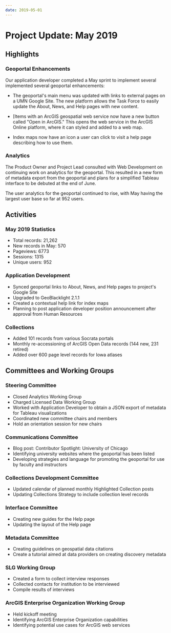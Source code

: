 ```yaml
---
date: 2019-05-01
---
```


# Project Update: May 2019

<!-- more -->

## Highlights

### Geoportal Enhancements

Our application developer completed a May sprint to implement several
implemented several geoportal enhancements:

-   The geoportal\'s main menu was updated with links to external pages
    on a UMN Google Site. The new platform allows the Task Force to
    easily update the About, News, and Help pages with new content.

-   [Items with an ArcGIS geospatial web service now have a new button called "Open in ArcGIS." This opens the web service in the ArcGIS Online platform, where it can styled and added to a web map.
-   Index maps now have an icon a user can click to visit a help page
    describing how to use them.

### Analytics

The Product Owner and Project Lead consulted with Web Development on
continuing work on analytics for the geoportal. This resulted in a new
form of metadata export from the geoportal and plans for a simplified
Tableau interface to be debuted at the end of June.

The user analytics for the geoportal continued to rise, with May having
the largest user base so far at 952 users.


## Activities

### May 2019 Statistics

* Total records: 21,262
* New records in May: 570
* Pageviews: 6773
* Sessions: 1315
* Unique users: 952


### Application Development 

-   Synced geoportal links to About, News, and Help pages to project's
    Google Site 
-   Upgraded to GeoBlacklight 2.1.1
-   Created a contextual help link for index maps
-   Planning to post application developer position announcement after
    approval from Human Resources

### Collections

-   Added 101 records from various Socrata portals
-   Monthly re-accessioning of ArcGIS Open Data records (144 new, 231
    retired)
-   Added over 600 page level records for Iowa atlases

## Committees and Working Groups

### Steering Committee

-   Closed Analytics Working Group
-   Charged Licensed Data Working Group
-   Worked with Application Developer to obtain a JSON export of
    metadata for Tableau visualizations
-   Coordinated new committee chairs and members
-   Hold an orientation session for new chairs

### Communications Committee

-   Blog post: Contributor Spotlight: University of
    Chicago 
-   Identifying university websites where the geoportal has been listed
-   Developing strategies and language for promoting the geoportal for
    use by faculty and instructors

### Collections Development Committee

-   Updated calendar of planned monthly Highlighted Collection posts
-   Updating Collections Strategy to include collection level records

### Interface Committee

-   Creating new guides for the Help page
-   Updating the layout of the Help page

### Metadata Committee

-   Creating guidelines on geospatial data citations
-   Create a tutorial aimed at data providers on creating discovery
    metadata

### SLG Working Group

-   Created a form to collect interview responses
-   Collected contacts for institution to be interviewed
-   Compile results of interviews

### ArcGIS Enterprise Organization Working Group

-   Held kickoff meeting
-   Identifying ArcGIS Enterprise Organization capabilities
-   Identifying potential use cases for ArcGIS web services
